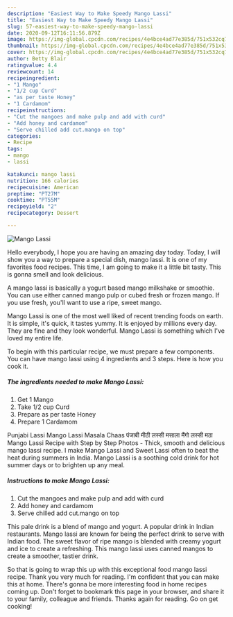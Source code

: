 ```yaml
---
description: "Easiest Way to Make Speedy Mango Lassi"
title: "Easiest Way to Make Speedy Mango Lassi"
slug: 57-easiest-way-to-make-speedy-mango-lassi
date: 2020-09-12T16:11:56.879Z
image: https://img-global.cpcdn.com/recipes/4e4bce4ad77e385d/751x532cq70/mango-lassi-recipe-main-photo.jpg
thumbnail: https://img-global.cpcdn.com/recipes/4e4bce4ad77e385d/751x532cq70/mango-lassi-recipe-main-photo.jpg
cover: https://img-global.cpcdn.com/recipes/4e4bce4ad77e385d/751x532cq70/mango-lassi-recipe-main-photo.jpg
author: Betty Blair
ratingvalue: 4.4
reviewcount: 14
recipeingredient:
- "1 Mango"
- "1/2 cup Curd"
- "as per taste Honey"
- "1 Cardamom"
recipeinstructions:
- "Cut the mangoes and make pulp and add with curd"
- "Add honey and cardamom"
- "Serve chilled add cut.mango on top"
categories:
- Recipe
tags:
- mango
- lassi

katakunci: mango lassi 
nutrition: 166 calories
recipecuisine: American
preptime: "PT27M"
cooktime: "PT55M"
recipeyield: "2"
recipecategory: Dessert

---
```



![Mango Lassi](https://img-global.cpcdn.com/recipes/4e4bce4ad77e385d/751x532cq70/mango-lassi-recipe-main-photo.jpg)

Hello everybody, I hope you are having an amazing day today. Today, I will show you a way to prepare a special dish, mango lassi. It is one of my favorites food recipes. This time, I am going to make it a little bit tasty. This is gonna smell and look delicious.

A mango lassi is basically a yogurt based mango milkshake or smoothie. You can use either canned mango pulp or cubed fresh or frozen mango. If you use fresh, you&#39;ll want to use a ripe, sweet mango.

Mango Lassi is one of the most well liked of recent trending foods on earth. It is simple, it's quick, it tastes yummy. It is enjoyed by millions every day. They are fine and they look wonderful. Mango Lassi is something which I've loved my entire life.


To begin with this particular recipe, we must prepare a few components. You can have mango lassi using 4 ingredients and 3 steps. Here is how you cook it.

<!--inarticleads1-->

##### The ingredients needed to make Mango Lassi:

1. Get 1 Mango
1. Take 1/2 cup Curd
1. Prepare as per taste Honey
1. Prepare 1 Cardamom


Punjabi Lassi Mango Lassi Masala Chaas पंजाबी मीठी लस्सी मसाला मैंगो लस्सी मठा Mango Lassi Recipe with Step by Step Photos - Thick, smooth and delicious mango lassi recipe. I make Mango Lassi and Sweet Lassi often to beat the heat during summers in India. Mango Lassi is a soothing cold drink for hot summer days or to brighten up any meal. 

<!--inarticleads2-->

##### Instructions to make Mango Lassi:

1. Cut the mangoes and make pulp and add with curd
1. Add honey and cardamom
1. Serve chilled add cut.mango on top


This pale drink is a blend of mango and yogurt. A popular drink in Indian restaurants. Mango lassi are known for being the perfect drink to serve with Indian food. The sweet flavor of ripe mango is blended with creamy yogurt and ice to create a refreshing. This mango lassi uses canned mangos to create a smoother, tastier drink. 

So that is going to wrap this up with this exceptional food mango lassi recipe. Thank you very much for reading. I'm confident that you can make this at home. There's gonna be more interesting food in home recipes coming up. Don't forget to bookmark this page in your browser, and share it to your family, colleague and friends. Thanks again for reading. Go on get cooking!
